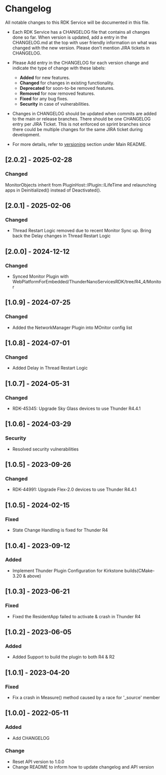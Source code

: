 # Changelog

All notable changes to this RDK Service will be documented in this file.

* Each RDK Service has a CHANGELOG file that contains all changes done so far. When version is updated, add a entry in the CHANGELOG.md at the top with user friendly information on what was changed with the new version. Please don't mention JIRA tickets in CHANGELOG. 

* Please Add entry in the CHANGELOG for each version change and indicate the type of change with these labels:
    * **Added** for new features.
    * **Changed** for changes in existing functionality.
    * **Deprecated** for soon-to-be removed features.
    * **Removed** for now removed features.
    * **Fixed** for any bug fixes.
    * **Security** in case of vulnerabilities.

* Changes in CHANGELOG should be updated when commits are added to the main or release branches. There should be one CHANGELOG entry per JIRA Ticket. This is not enforced on sprint branches since there could be multiple changes for the same JIRA ticket during development. 

* For more details, refer to [versioning](https://github.com/rdkcentral/rdkservices#versioning) section under Main README.

## [2.0.2] - 2025-02-28
### Changed
 MonitorObjects inherit from PluginHost::IPlugin::ILifeTime and relaunching apps in Deinitialized() instead of Deactivated().

## [2.0.1] - 2025-02-06
### Changed
- Thread Restart Logic removed due to recent Monitor Sync up. Bring back the Delay changes in Thread Restart Logic

## [2.0.0] - 2024-12-12
### Changed
- Synced Monitor Plugin with WebPlatformForEmbedded/ThunderNanoServicesRDK/tree/R4_4/Monitor

## [1.0.9] - 2024-07-25
### Changed
- Added the NetworkManager Plugin into MOnitor config list

## [1.0.8] - 2024-07-01
### Changed
- Added Delay in Thread Restart Logic

## [1.0.7] - 2024-05-31
### Changed
- RDK-45345: Upgrade Sky Glass devices to use Thunder R4.4.1

## [1.0.6] - 2024-03-29
### Security
- Resolved security vulnerabilities

## [1.0.5] - 2023-09-26
### Changed
- RDK-44991: Upgrade Flex-2.0 devices to use Thunder R4.4.1

## [1.0.5] - 2024-02-15
### Fixed
- State Change Handling is fixed for Thunder R4

## [1.0.4] - 2023-09-12
### Added
- Implement Thunder Plugin Configuration for Kirkstone builds(CMake-3.20 & above)

## [1.0.3] - 2023-06-21
### Fixed
- Fixed the ResidentApp failed to activate & crash in Thunder R4

## [1.0.2] - 2023-06-05
### Added 
- Added Support to build the plugin to both R4 & R2

## [1.0.1] - 2023-04-20
### Fixed
- Fix a crash in Measure() method caused by a race for '\_source' member

## [1.0.0] - 2022-05-11
### Added
- Add CHANGELOG

### Change
- Reset API version to 1.0.0
- Change README to inform how to update changelog and API version
